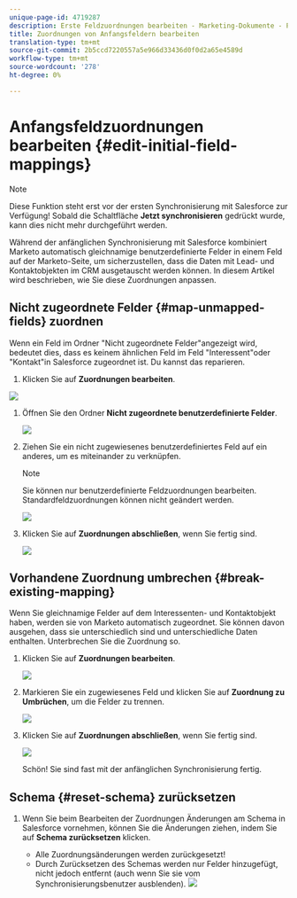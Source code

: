 ```yaml
---
unique-page-id: 4719287
description: Erste Feldzuordnungen bearbeiten - Marketing-Dokumente - Produktdokumentation
title: Zuordnungen von Anfangsfeldern bearbeiten
translation-type: tm+mt
source-git-commit: 2b5ccd7220557a5e966d33436d0f0d2a65e4589d
workflow-type: tm+mt
source-wordcount: '278'
ht-degree: 0%

---
```



# Anfangsfeldzuordnungen bearbeiten {#edit-initial-field-mappings}

>[!NOTE]
>
>Diese Funktion steht erst vor der ersten Synchronisierung mit Salesforce zur Verfügung! Sobald die Schaltfläche **Jetzt synchronisieren** gedrückt wurde, kann dies nicht mehr durchgeführt werden.

Während der anfänglichen Synchronisierung mit Salesforce kombiniert Marketo automatisch gleichnamige benutzerdefinierte Felder in einem Feld auf der Marketo-Seite, um sicherzustellen, dass die Daten mit Lead- und Kontaktobjekten im CRM ausgetauscht werden können. In diesem Artikel wird beschrieben, wie Sie diese Zuordnungen anpassen.

## Nicht zugeordnete Felder {#map-unmapped-fields} zuordnen

Wenn ein Feld im Ordner &quot;Nicht zugeordnete Felder&quot;angezeigt wird, bedeutet dies, dass es keinem ähnlichen Feld im Feld &quot;Interessent&quot;oder &quot;Kontakt&quot;in Salesforce zugeordnet ist. Du kannst das reparieren.

1. Klicken Sie auf **Zuordnungen bearbeiten**.

![](assets/image2014-12-9-13-3a31-3a0.png)

1. Öffnen Sie den Ordner **Nicht zugeordnete benutzerdefinierte Felder**.

   ![](assets/two.png)

1. Ziehen Sie ein nicht zugewiesenes benutzerdefiniertes Feld auf ein anderes, um es miteinander zu verknüpfen.

   >[!NOTE]
   >
   >Sie können nur benutzerdefinierte Feldzuordnungen bearbeiten. Standardfeldzuordnungen können nicht geändert werden.

   ![](assets/three.png)

1. Klicken Sie auf **Zuordnungen abschließen**, wenn Sie fertig sind.

   ![](assets/four.png)

## Vorhandene Zuordnung umbrechen {#break-existing-mapping}

Wenn Sie gleichnamige Felder auf dem Interessenten- und Kontaktobjekt haben, werden sie von Marketo automatisch zugeordnet. Sie können davon ausgehen, dass sie unterschiedlich sind und unterschiedliche Daten enthalten. Unterbrechen Sie die Zuordnung so.

1. Klicken Sie auf **Zuordnungen bearbeiten**.

   ![](assets/image2014-12-9-13-3a31-3a37.png)

1. Markieren Sie ein zugewiesenes Feld und klicken Sie auf **Zuordnung zu Umbrüchen**, um die Felder zu trennen.

   ![](assets/image2014-12-9-13-3a31-3a47.png)

1. Klicken Sie auf **Zuordnungen abschließen**, wenn Sie fertig sind.

   ![](assets/image2014-12-9-13-3a31-3a58.png)

   Schön! Sie sind fast mit der anfänglichen Synchronisierung fertig.

## Schema {#reset-schema} zurücksetzen

1. Wenn Sie beim Bearbeiten der Zuordnungen Änderungen am Schema in Salesforce vornehmen, können Sie die Änderungen ziehen, indem Sie auf **Schema zurücksetzen** klicken.

   * Alle Zuordnungsänderungen werden zurückgesetzt!
   * Durch Zurücksetzen des Schemas werden nur Felder hinzugefügt, nicht jedoch entfernt (auch wenn Sie sie vom Synchronisierungsbenutzer ausblenden).
   ![](assets/image2014-12-9-13-3a32-3a8.png)
